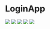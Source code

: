 # LoginApp

![](img/231133.png)
![](img/231140.png)
![](img/231146.png)
![](img/231204.png)
![](img/231304.png)
